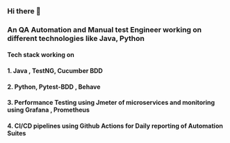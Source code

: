 ### Hi there 👋

### An QA Automation and Manual test Engineer working on different technologies like Java, Python 
#### Tech stack working on 
#### 1. Java , TestNG, Cucumber BDD
#### 2. Python, Pytest-BDD , Behave 
#### 3. Performance Testing using Jmeter of microservices and monitoring using Grafana , Prometheus 
#### 4. CI/CD pipelines using Github Actions for Daily reporting of Automation Suites


<!--
**vishuhanda/vishuhanda** is a ✨ _special_ ✨ repository because its `README.md` (this file) appears on your GitHub profile.

Here are some ideas to get you started:

- 🔭 I’m currently working on ...
- 🌱 I’m currently learning ...
- 👯 I’m looking to collaborate on ...
- 🤔 I’m looking for help with ...
- 💬 Ask me about ...
- 📫 How to reach me: ...
- 😄 Pronouns: ...
- ⚡ Fun fact: ...
-->
